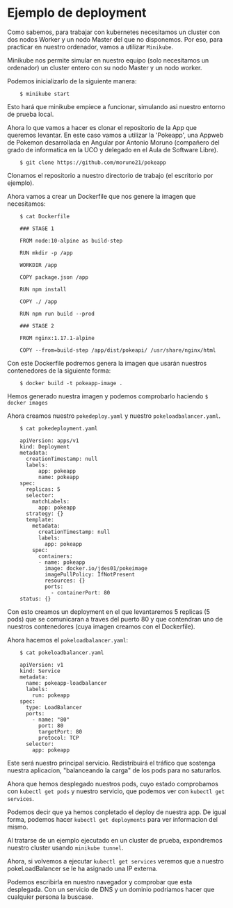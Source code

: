 # Ejemplo de deployment

Como sabemos, para trabajar con kubernetes necesitamos un cluster con dos nodos Worker y un nodo Master del que no disponemos.
Por eso, para practicar en nuestro ordenador, vamos a utilizar `Minikube`.

Minikube nos permite simular en nuestro equipo (solo necesitamos un ordenador) un cluster entero con su nodo Master y un nodo worker.

Podemos inicializarlo de la siguiente manera:

```
    $ minikube start
```

Esto hará que minikube empiece a funcionar, simulando asi nuestro entorno de prueba local.

Ahora lo que vamos a hacer es clonar el repositorio de la App que queremos levantar.
En este caso vamos a utilizar la 'Pokeapp', una Appweb de Pokemon desarrollada en Angular por Antonio Moruno (compañero del grado de informatica en la UCO y delegado en el Aula de Software Libre).

```
    $ git clone https://github.com/moruno21/pokeapp
```

Clonamos el repositorio a nuestro directorio de trabajo (el escritorio por ejemplo).

Ahora vamos a crear un Dockerfile que nos genere la imagen que necesitamos:

```
    $ cat Dockerfile

    ### STAGE 1

    FROM node:10-alpine as build-step

    RUN mkdir -p /app

    WORKDIR /app

    COPY package.json /app

    RUN npm install

    COPY ./ /app

    RUN npm run build --prod

    ### STAGE 2

    FROM nginx:1.17.1-alpine

    COPY --from=build-step /app/dist/pokeapi/ /usr/share/nginx/html
```

Con este Dockerfile podremos genera la imagen que usarán nuestros contenedores de la siguiente forma:

```
    $ docker build -t pokeapp-image .
```

Hemos generado nuestra imagen y podemos comprobarlo haciendo `$ docker images`

Ahora creamos nuestro `pokedeploy.yaml` y nuestro `pokeloadbalancer.yaml`.

```
    $ cat pokedeployment.yaml

    apiVersion: apps/v1
    kind: Deployment
    metadata:
      creationTimestamp: null
      labels:
          app: pokeapp
          name: pokeapp
    spec:
      replicas: 5
      selector:
        matchLabels:
          app: pokeapp
      strategy: {}
      template:
        metadata:
          creationTimestamp: null
          labels:
            app: pokeapp
        spec:
          containers:
          - name: pokeapp
            image: docker.io/jdes01/pokeimage
            imagePullPolicy: IfNotPresent
            resources: {}
            ports:
              - containerPort: 80
    status: {}
```

Con esto creamos un deployment en el que levantaremos 5 replicas (5 pods) que se comunicaran a traves del puerto 80 y que contendran uno de nuestros contenedores (cuya imagen creamos con el Dockerfile).

Ahora hacemos el `pokeloadbalancer.yaml`:

```
    $ cat pokeloadbalancer.yaml

    apiVersion: v1
    kind: Service
    metadata:
      name: pokeapp-loadbalancer
      labels:
        run: pokeapp
    spec:
      type: LoadBalancer
      ports:
        - name: "80"
          port: 80
          targetPort: 80
          protocol: TCP
      selector:
        app: pokeapp
```

Este será nuestro principal servicio. Redistribuirá el tráfico que sostenga nuestra aplicacion, "balanceando la carga" de los pods para no saturarlos.

Ahora que hemos desplegado nuestros pods, cuyo estado comprobamos con `kubectl get pods` y nuestro servicio, que podemos ver con `kubectl get services`.

Podemos decir que ya hemos conpletado el deploy de nuestra app. De igual forma, podemos hacer `kubectl get deployments` para ver informacion del mismo.

Al tratarse de un ejemplo ejecutado en un cluster de prueba, expondremos nuestro cluster usando `minikube tunnel`.

Ahora, si volvemos a ejecutar `kubectl get services` veremos que a nuestro pokeLoadBalancer se le ha asignado una IP externa.

Podemos escribirla en nuestro navegador y comprobar que esta desplegada.
Con un servicio de DNS y un dominio podriamos hacer que cualquier persona la buscase.
